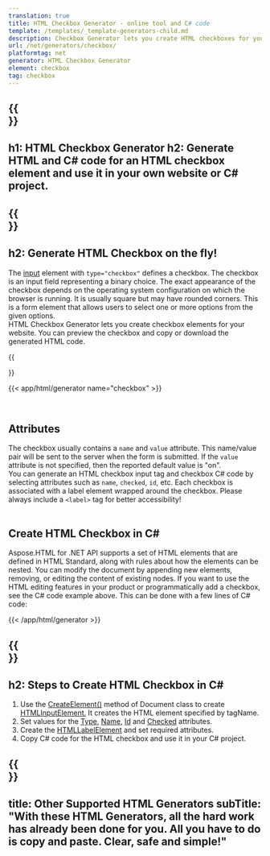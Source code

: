 ```yaml
---
translation: true
title: HTML Checkbox Generator - online tool and C# code
template: /templates/_template-generators-child.md
description: Checkbox Generator lets you create HTML checkboxes for your website. You can preview the checkbox and copy generated HTML and C# code.
url: /net/generators/checkbox/
platformtag: net
generator: HTML Checkbox Generator
element: checkbox
tag: checkbox
---
```


{{<section banner>}}
---
h1: HTML Checkbox Generator
h2: Generate HTML and C# code for an HTML checkbox element and use it in your own website or C# project.
---

{{<section overview>}}
---
h2: Generate HTML Checkbox on the fly!
---

The [input](https://html.spec.whatwg.org/multipage/input.html#the-input-element) element with `type="checkbox"` defines a checkbox. The checkbox is an input field representing a binary choice. The exact appearance of the checkbox depends on the operating system configuration on which the browser is running. It is usually square but may have rounded corners. This is a form element that allows users to select one or more options from the given options.<br> HTML Checkbox Generator lets you create checkbox elements for your website. You can preview the checkbox and copy or download the generated HTML code.

{{<section plugin>}}

{{< app/html/generator name="checkbox" >}}

<br>
<h2> Attributes </h2>

The checkbox usually contains a `name` and `value` attribute. This name/value pair will be sent to the server when the form is submitted. If the `value` attribute is not specified, then the reported default value is "on".<br>
You can generate an HTML checkbox input tag and checkbox C# code by selecting attributes such as `name`, `checked`, `id`, etc. Each checkbox is associated with a label element wrapped around the checkbox. Please always include a `<label>` tag for better accessibility!<br><br>

<h2> Create HTML Checkbox in C#</h2>

Aspose.HTML for .NET API supports a set of HTML elements that are defined in HTML Standard, along with rules about how the elements can be nested. You can modify the document by appending new elements, removing, or editing the content of existing nodes. If you want to use the HTML editing features in your product or programmatically add a checkbox, see the C# code example above. This can be done with a few lines of C# code:

{{< /app/html/generator >}}

{{<section steps>}}
---
h2: Steps to Create HTML Checkbox in C#
---

1. Use the [CreateElement()](https://reference.aspose.com/html/net/aspose.html.dom/document/createelement/) method of Document class to create [HTMLInputElement.](https://reference.aspose.com/html/net/aspose.html/htmlinputelement/) It creates the HTML element specified by tagName.
1. Set values for the [Type](https://reference.aspose.com/html/net/aspose.html/htmlinputelement/type/), [Name](https://reference.aspose.com/html/net/aspose.html/htmlinputelement/name/), [Id](https://reference.aspose.com/html/net/aspose.html/htmlelement/id/) and [Checked](https://reference.aspose.com/html/net/aspose.html/htmlinputelement/checked/) attributes.
1. Create the [HTMLLabelElement](https://reference.aspose.com/html/net/aspose.html/htmllabelelement/) and set required attributes.
1. Copy C# code for the HTML checkbox and use it in your C# project.

{{<section other-generators>}}
---
title: Other Supported HTML Generators
subTitle: "With these HTML Generators, all the hard work has already been done for you. All you have to do is copy and paste. Clear, safe and simple!"
---